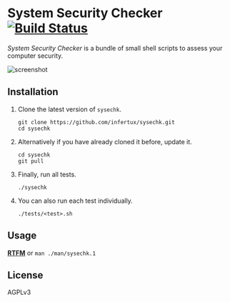 # System Security Checker [![Build Status](https://secure.travis-ci.org/infertux/sysechk.png)](http://travis-ci.org/#!/infertux/sysechk)

_System Security Checker_ is a bundle of small shell scripts to assess your computer security.

![screenshot](http://infertux.github.com/sysechk/sysechk.png "Example output")

## Installation

1. Clone the latest version of `sysechk`.

    ```
    git clone https://github.com/infertux/sysechk.git
    cd sysechk
    ```

1. Alternatively if you have already cloned it before, update it.

    ```
    cd sysechk
    git pull
    ```

1. Finally, run all tests.

    ```
    ./sysechk
    ```

1. You can also run each test individually.

    ```
    ./tests/<test>.sh
    ```

## Usage

**[RTFM](http://infertux.github.com/sysechk/)** or `man ./man/sysechk.1`

## License

AGPLv3

